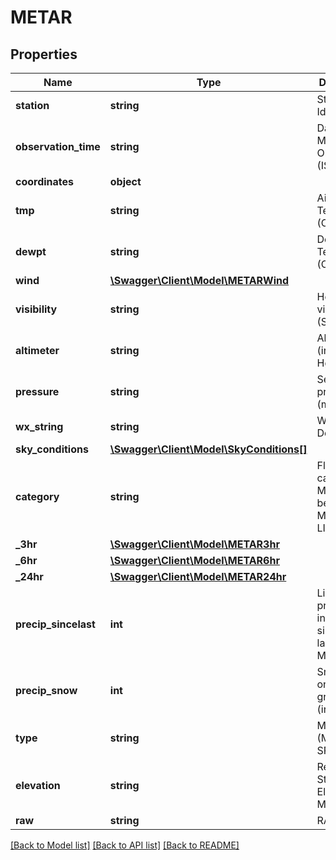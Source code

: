 # METAR

## Properties
Name | Type | Description | Notes
------------ | ------------- | ------------- | -------------
**station** | **string** | Station Identifier | [optional] 
**observation_time** | **string** | Datetime METAR Observed (ISO8601) | [optional] 
**coordinates** | **object** |  | [optional] 
**tmp** | **string** | Air Temperature (Celcius) | [optional] 
**dewpt** | **string** | Dewpoint Temperature (Celcius) | [optional] 
**wind** | [**\Swagger\Client\Model\METARWind**](METARWind.md) |  | [optional] 
**visibility** | **string** | Horizontal visibility (SM) | [optional] 
**altimeter** | **string** | Altimeter (inches of Hg) | [optional] 
**pressure** | **string** | Sea-level pressure (mb) | [optional] 
**wx_string** | **string** | WX String Descriptions | [optional] 
**sky_conditions** | [**\Swagger\Client\Model\SkyConditions[]**](SkyConditions.md) |  | [optional] 
**category** | **string** | Flight category of METAR (can be VFR, MVFR, IFR, LIFR) | [optional] 
**_3hr** | [**\Swagger\Client\Model\METAR3hr**](METAR3hr.md) |  | [optional] 
**_6hr** | [**\Swagger\Client\Model\METAR6hr**](METAR6hr.md) |  | [optional] 
**_24hr** | [**\Swagger\Client\Model\METAR24hr**](METAR24hr.md) |  | [optional] 
**precip_sincelast** | **int** | Liquid precipitation in inches since the last regular METAR | [optional] 
**precip_snow** | **int** | Snow depth on the ground (inches) | [optional] 
**type** | **string** | Metar Type (METAR or SPECI) | [optional] 
**elevation** | **string** | Reported Station Elevation (ft MSL) | [optional] 
**raw** | **string** | RAW Metar | [optional] 

[[Back to Model list]](../README.md#documentation-for-models) [[Back to API list]](../README.md#documentation-for-api-endpoints) [[Back to README]](../README.md)


